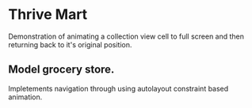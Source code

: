 # Thrive Mart
Demonstration of animating a collection view cell to full screen and then returning back to it's original position.


## Model grocery store. 
Impletements navigation through using autolayout constraint based animation. 


